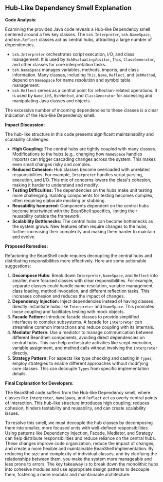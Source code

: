 ## Hub-Like Dependency Smell Explanation

**Code Analysis:**

Examining the provided Java code reveals a Hub-like Dependency smell centered around a few key classes. The `bsh.Interpreter`, `bsh.NameSpace`, and `bsh.Reflect` classes act as central hubs, attracting a large number of dependencies.

-   `bsh.Interpreter` orchestrates script execution, I/O, and class management. It is used by `BshEvaluatingVisitor`, `This`, `ClassGenerator`, and other classes for core interpretation tasks.
-   `bsh.NameSpace` manages variables, methods, imports, and class information. Many classes, including `This`, `Name`, `Reflect`, and `BshMethod`, depend on `NameSpace` for name resolution and symbol table management.
-   `bsh.Reflect` serves as a central point for reflection-related operations. It is used by `Name`, `LHS`, `BshMethod`, and `ClassGenerator` for accessing and manipulating Java classes and objects.

The excessive number of incoming dependencies to these classes is a clear indication of the Hub-like Dependency smell.

**Impact Discussion:**

The hub-like structure in this code presents significant maintainability and scalability challenges.

-   **High Coupling:** The central hubs are tightly coupled with many classes. Modifications to the hubs (e.g., changing how `NameSpace` handles imports) can trigger cascading changes across the system. This makes even small changes risky and complex.
-   **Reduced Cohesion:** Hub classes become overloaded with unrelated responsibilities. For example, `Interpreter` handles script parsing, execution, and I/O. This mix of concerns lowers the class's cohesion, making it harder to understand and modify.
-   **Testing Difficulties:** The dependencies on the hubs make unit testing more challenging. Isolating components for testing becomes complex, often requiring elaborate mocking or stubbing.
-   **Reusability hampered:** Components dependent on the central hubs become intertwined with the BeanShell specifics, limiting their reusability outside the framework.
-   **Scalability Bottlenecks:** The central hubs can become bottlenecks as the system grows. New features often require changes to the hubs, further increasing their complexity and making them harder to maintain and evolve.

**Proposed Remedies:**

Refactoring the BeanShell code requires decoupling the central hubs and distributing responsibilities more effectively. Here are some actionable suggestions:

1. **Decompose Hubs:** Break down `Interpreter`, `NameSpace`, and `Reflect` into smaller, more focused classes with clear responsibilities. For example, separate classes could handle name resolution, variable management, class loading, method invocation, and different reflection tasks. This increases cohesion and reduces the impact of changes.
2. **Dependency Injection:** Inject dependencies instead of having classes directly instantiate hubs like `Interpreter` and `NameSpace`. This promotes loose coupling and facilitates testing with mock objects.
3. **Facade Pattern:** Introduce facade classes to provide simplified interfaces to complex subsystems. A facade for `Interpreter` can streamline common interactions and reduce coupling with its internals.
4. **Mediator Pattern:** Use a mediator to manage communication between different BeanShell components, avoiding direct dependencies on central hubs. This can help orchestrate activities like script execution, variable assignment, and method calls without involving the `Interpreter` directly.
5. **Strategy Pattern:** For aspects like type checking and casting in `Types`, employ strategies to enable different approaches without modifying core classes. This can decouple `Types` from specific implementation details.

**Final Explanation for Developers:**

The BeanShell code suffers from the Hub-like Dependency smell, where classes like `Interpreter`, `NameSpace`, and `Reflect` act as overly central points of interaction. This hub-like structure introduces high coupling, reduces cohesion, hinders testability and reusability, and can create scalability issues.

To resolve this smell, we must decouple the hub classes by decomposing them into smaller, more focused units with well-defined responsibilities. Using patterns like Dependency Injection, Facade, Mediator, and Strategy can help distribute responsibilities and reduce reliance on the central hubs. These changes improve code organization, reduce the impact of changes, and create a more flexible and maintainable BeanShell implementation. By reducing the size and complexity of individual classes, and by clarifying the relationships between them, you make the system more manageable and less prone to errors. The key takeaway is to break down the monolithic hubs into cohesive modules and use appropriate design patterns to decouple them, fostering a more modular and maintainable architecture.

